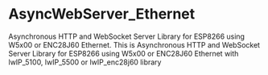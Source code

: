 # AsyncWebServer_Ethernet
Asynchronous HTTP and WebSocket Server Library for ESP8266 using W5x00 or ENC28J60 Ethernet. This is Asynchronous HTTP and WebSocket Server Library for ESP8266 using W5x00 or ENC28J60 Ethernet with lwIP_5100, lwIP_5500 or lwIP_enc28j60 library
